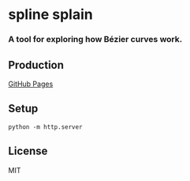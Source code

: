 # spline splain

### A tool for exploring how Bézier curves work.

Production
----------

[GitHub Pages](https://jessechen.github.io/splain/splain.html)

Setup
-----

`python -m http.server`

License
-------

MIT
